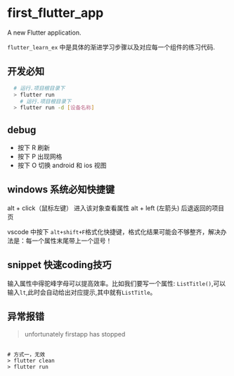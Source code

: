 # first_flutter_app

A new Flutter application.

`flutter_learn_ex` 中是具体的渐进学习步骤以及对应每一个组件的练习代码.

## 开发必知

```bash
  # 运行.项目根目录下
  > flutter run
    # 运行.项目根目录下
  > flutter run -d [设备名称]

```

## debug

- 按下 R 刷新
- 按下 P 出现网格
- 按下 O 切换 android 和 ios 视图

## windows 系统必知快捷键

alt + click（鼠标左键） 进入该对象查看属性
alt + left (左箭头) 后退返回的项目页

vscode 中按下 `alt+shift+F`格式化快捷键，格式化结果可能会不够整齐，解决办法是：每一个属性末尾带上一个逗号！

## snippet 快速coding技巧

输入属性中得驼峰字母可以提高效率。比如我们要写一个属性:  `ListTitle()`,可以输入`lt`,此时会自动给出对应提示,其中就有`ListTitle`。

## 异常报错

> unfortunately  firstapp has stopped

```dash

# 方式一，无效
> flutter clean
> flutter run
```
